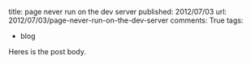 title: page never run on the dev server
published: 2012/07/03
url: 2012/07/03/page-never-run-on-the-dev-server
comments: True
tags:
- blog

Heres is the post body.